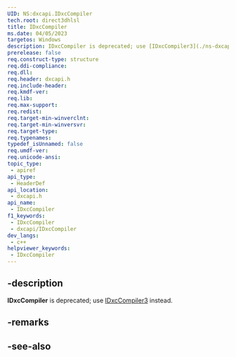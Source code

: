 ```yaml
---
UID: NS:dxcapi.IDxcCompiler
tech.root: direct3dhlsl
title: IDxcCompiler
ms.date: 04/05/2023
targetos: Windows
description: IDxcCompiler is deprecated; use [IDxcCompiler3](./ns-dxcapi-idxccompiler3) instead.
prerelease: false
req.construct-type: structure
req.ddi-compliance: 
req.dll: 
req.header: dxcapi.h
req.include-header: 
req.kmdf-ver: 
req.lib: 
req.max-support: 
req.redist: 
req.target-min-winverclnt: 
req.target-min-winversvr: 
req.target-type: 
req.typenames: 
typedef_isUnnamed: false
req.umdf-ver: 
req.unicode-ansi: 
topic_type:
 - apiref
api_type:
 - HeaderDef
api_location:
 - dxcapi.h
api_name:
 - IDxcCompiler
f1_keywords:
 - IDxcCompiler
 - dxcapi/IDxcCompiler
dev_langs:
 - c++
helpviewer_keywords:
 - IDxcCompiler
---
```


## -description

**IDxcCompiler** is deprecated; use [IDxcCompiler3](./ns-dxcapi-idxccompiler3) instead.

## -remarks

## -see-also
